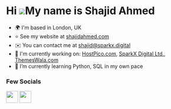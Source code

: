 Hi ![](https://user-images.githubusercontent.com/18350557/176309783-0785949b-9127-417c-8b55-ab5a4333674e.gif)My name is Shajid Ahmed
========================================================================================================================================

* 🌍  I'm based in London, UK
* ⭐  See my website at [shajidahmed.com](https://www.shajidahmed.com)
* ✉️  You can contact me at [shajid@sparkx.digital](mailto:shajid@sparkx.digital)
* 🚀  I'm currently working on: [HostPico.com](https://www.hostpico.com), [SparkX Digital Ltd.](https://www.sparkx.digital), [ThemesWala.com](https://www.themeswala.com)
* 🌱 I’m currently learning Python, SQL in my own pace

### Few Socials

<a href="https://www.facebook.com/shajid.guru" target="_blank" rel="noreferrer"><img src="https://raw.githubusercontent.com/danielcranney/readme-generator/main/public/icons/socials/facebook.svg" width="32" height="32" /></a> <a href="https://www.linkedin.com/in/shajidahmed" target="_blank" rel="noreferrer"><img src="https://raw.githubusercontent.com/danielcranney/readme-generator/main/public/icons/socials/linkedin.svg" width="32" height="32" /></a> </a></p>
